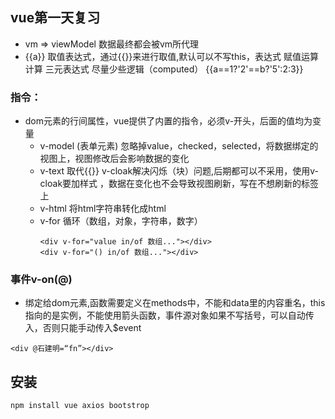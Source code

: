 ## vue第一天复习
- vm => viewModel 数据最终都会被vm所代理
- {{a}} 取值表达式，通过{{}}来进行取值,默认可以不写this，表达式 赋值运算 计算 三元表达式
尽量少些逻辑（computed）
{{a==1?'2'==b?'5':2:3}}

### 指令：
- dom元素的行间属性，vue提供了内置的指令，必须v-开头，后面的值均为变量
    - v-model (表单元素) 忽略掉value，checked，selected，将数据绑定的视图上，视图修改后会影响数据的变化
    - v-text 取代{{}} v-cloak解决闪烁（块）问题,后期都可以不采用，使用v-cloak要加样式
，数据在变化也不会导致视图刷新，写在不想刷新的标签上
    - v-html 将html字符串转化成html
    - v-for 循环（数组，对象，字符串，数字）
        ```
        <div v-for="value in/of 数组..."></div>
        <div v-for="() in/of 数组..."></div>
        ```
### 事件v-on(@)
- 绑定给dom元素,函数需要定义在methods中，不能和data里的内容重名，this指向的是实例，不能使用箭头函数，事件源对象如果不写括号，可以自动传入，否则只能手动传入$event
```
<div @石建明=“fn”></div>
```

## 安装
```
npm install vue axios bootstrop
```
